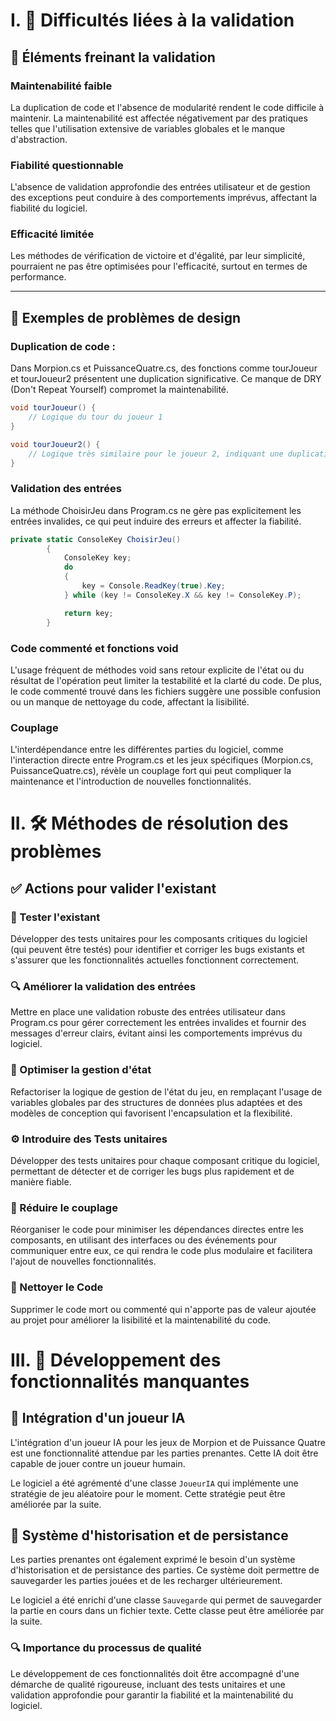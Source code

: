 # I. 🚧 Difficultés liées à la validation

## 🔗 Éléments freinant la validation

### Maintenabilité faible
La duplication de code et l'absence de modularité rendent le code difficile à maintenir. La maintenabilité est affectée négativement par des pratiques telles que l'utilisation extensive de variables globales et le manque d'abstraction.

### Fiabilité questionnable
L'absence de validation approfondie des entrées utilisateur et de gestion des exceptions peut conduire à des comportements imprévus, affectant la fiabilité du logiciel.

### Efficacité limitée
Les méthodes de vérification de victoire et d'égalité, par leur simplicité, pourraient ne pas être optimisées pour l'efficacité, surtout en termes de performance.

---
## 🐛 Exemples de problèmes de design

### Duplication de code :
Dans Morpion.cs et PuissanceQuatre.cs, des fonctions comme tourJoueur et tourJoueur2 présentent une duplication significative. Ce manque de DRY (Don't Repeat Yourself) compromet la maintenabilité.

```csharp
void tourJoueur() {
    // Logique du tour du joueur 1
}

void tourJoueur2() {
    // Logique très similaire pour le joueur 2, indiquant une duplication
}
```

### Validation des entrées
La méthode ChoisirJeu dans Program.cs ne gère pas explicitement les entrées invalides, ce qui peut induire des erreurs et affecter la fiabilité.
```csharp
private static ConsoleKey ChoisirJeu()
        {
            ConsoleKey key;
            do
            {
                key = Console.ReadKey(true).Key;
            } while (key != ConsoleKey.X && key != ConsoleKey.P);

            return key;
        }
```

### Code commenté et fonctions void
L'usage fréquent de méthodes void sans retour explicite de l'état ou du résultat de l'opération peut limiter la testabilité et la clarté du code. De plus, le code commenté trouvé dans les fichiers suggère une possible confusion ou un manque de nettoyage du code, affectant la lisibilité.

### Couplage
L'interdépendance entre les différentes parties du logiciel, comme l'interaction directe entre Program.cs et les jeux spécifiques (Morpion.cs, PuissanceQuatre.cs), révèle un couplage fort qui peut compliquer la maintenance et l'introduction de nouvelles fonctionnalités.

# II. 🛠 Méthodes de résolution des problèmes

## ✅ Actions pour valider l'existant

### 🧪 Tester l'existant
Développer des tests unitaires pour les composants critiques du logiciel (qui peuvent être testés) pour identifier et corriger les bugs existants et s'assurer que les fonctionnalités actuelles fonctionnent correctement.

### 🔍 Améliorer la validation des entrées 
Mettre en place une validation robuste des entrées utilisateur dans Program.cs pour gérer correctement les entrées invalides et fournir des messages d'erreur clairs, évitant ainsi les comportements imprévus du logiciel.

### 🔄 Optimiser la gestion d'état
Refactoriser la logique de gestion de l'état du jeu, en remplaçant l'usage de variables globales par des structures de données plus adaptées et des modèles de conception qui favorisent l'encapsulation et la flexibilité.

### ⚙️ Introduire des Tests unitaires 
Développer des tests unitaires pour chaque composant critique du logiciel, permettant de détecter et de corriger les bugs plus rapidement et de manière fiable.

### 🔗 Réduire le couplage
Réorganiser le code pour minimiser les dépendances directes entre les composants, en utilisant des interfaces ou des événements pour communiquer entre eux, ce qui rendra le code plus modulaire et facilitera l'ajout de nouvelles fonctionnalités.

### 🧹 Nettoyer le Code
Supprimer le code mort ou commenté qui n'apporte pas de valeur ajoutée au projet pour améliorer la lisibilité et la maintenabilité du code.

# III. 🌟 Développement des fonctionnalités manquantes

## 🤖 Intégration d'un joueur IA
L'intégration d'un joueur IA pour les jeux de Morpion et de Puissance Quatre est une fonctionnalité attendue par les parties prenantes. Cette IA doit être capable de jouer contre un joueur humain.

Le logiciel a été agrémenté d'une classe `JoueurIA` qui implémente une stratégie de jeu aléatoire pour le moment. Cette stratégie peut être améliorée par la suite.

## 💾 Système d'historisation et de persistance
Les parties prenantes ont également exprimé le besoin d'un système d'historisation et de persistance des parties. Ce système doit permettre de sauvegarder les parties jouées et de les recharger ultérieurement.

Le logiciel a été enrichi d'une classe `Sauvegarde` qui permet de sauvegarder la partie en cours dans un fichier texte. Cette classe peut être améliorée par la suite.

### 🔍 Importance du processus de qualité
Le développement de ces fonctionnalités doit être accompagné d'une démarche de qualité rigoureuse, incluant des tests unitaires et une validation approfondie pour garantir la fiabilité et la maintenabilité du logiciel.
